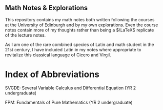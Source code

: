 Math Notes & Explorations
---

This repository contains my math notes both written following the courses at the University of Edinburgh and by my own explorations.
Even the course notes contain more of my thoughts rather than being a $\LaTeX$ replicate of the lecture notes.

As I am one of the rare combined species of Latin and math student in the 21st century, I have included Latin in my notes where appropriate to revitalize this classical language of Cicero and Virgil.

# Index of Abbreviations
SVCDE: Several Variable Calculus and Differential Equation (YR 2 undergraduate)

FPM: Fundamentals of Pure Mathematics (YR 2 undergraduate)
